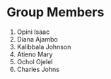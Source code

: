 # Group Members

1. Opini Isaac
2. Diana Ajambo
3. Kalibbala Johnson
4. Atieno Mary
5. Ochol Ojelel
6. Charles Johns

